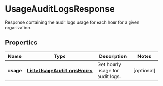 

# UsageAuditLogsResponse

Response containing the audit logs usage for each hour for a given organization.

## Properties

Name | Type | Description | Notes
------------ | ------------- | ------------- | -------------
**usage** | [**List&lt;UsageAuditLogsHour&gt;**](UsageAuditLogsHour.md) | Get hourly usage for audit logs. |  [optional]




